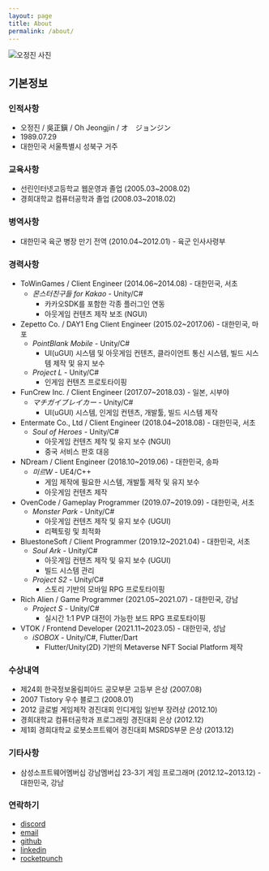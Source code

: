 ```yaml
---
layout: page
title: About
permalink: /about/
---
```


![오정진 사진](https://avatars.githubusercontent.com/u/2973238)

기본정보
--------------------

### 인적사항

- 오정진 / 吳正鎭 / Oh Jeongjin / オ　ジョンジン
- 1989.07.29
- 대한민국 서울특별시 성북구 거주

### 교육사항

- 선린인터넷고등학교 웹운영과 졸업 (2005.03~2008.02)
- 경희대학교 컴퓨터공학과 졸업 (2008.03~2018.02)

### 병역사항

- 대한민국 육군 병장 만기 전역 (2010.04~2012.01) - 육군 인사사령부

### 경력사항

- ToWinGames / Client Engineer (2014.06~2014.08) - 대한민국, 서초
  - *몬스터친구들 for Kakao* - Unity/C#
    - 카카오SDK를 포함한 각종 플러그인 연동
    - 아웃게임 컨텐츠 제작 보조 (NGUI)
- Zepetto Co. / DAY1 Eng Client Engineer (2015.02~2017.06) - 대한민국, 마포
  - *PointBlank Mobile* - Unity/C#
    - UI(uGUI) 시스템 및 아웃게임 컨텐츠, 클라이언트 통신 시스템, 빌드 시스템 제작 및 유지 보수
  - *Project L* - Unity/C#
    - 인게임 컨텐츠 프로토타이핑
- FunCrew Inc. / Client Engineer (2017.07~2018.03) - 일본, 시부야
  - *マチガイブレイカー* - Unity/C#
    - UI(uGUI) 시스템, 인게임 컨텐츠, 개발툴, 빌드 시스템 제작
- Entermate Co., Ltd / Client Engineer (2018.04~2018.08) - 대한민국, 서초
  - *Soul of Heroes* - Unity/C#
    - 아웃게임 컨텐츠 제작 및 유지 보수 (NGUI)
    - 중국 서비스 판호 대응
- NDream / Client Engineer (2018.10~2019.06) - 대한민국, 송파
  - *미르W* - UE4/C++
    - 게임 제작에 필요한 시스템, 개발툴 제작 및 유지 보수
    - 아웃게임 컨텐츠 제작
- OvenCode / Gameplay Programmer (2019.07~2019.09) - 대한민국, 서초
  - *Monster Park* - Unity/C#
    - 아웃게임 컨텐츠 제작 및 유지 보수 (UGUI)
    - 리펙토링 및 최적화
- BluestoneSoft / Client Programmer (2019.12~2021.04) - 대한민국, 서초
  - *Soul Ark* - Unity/C#
    - 아웃게임 컨텐츠 제작 및 유지 보수 (UGUI)
    - 빌드 시스템 관리
  - *Project S2* - Unity/C#
    - 스토리 기반의 모바일 RPG 프로토타이핑
- Rich Alien / Game Programmer (2021.05~2021.07) - 대한민국, 강남
  - *Project S* - Unity/C#
    - 실시간 1:1 PVP 대전이 가능한 보드 RPG 프로토타이핑
- VTOK / Frontend Developer (2021.11~2023.05) - 대한민국, 성남
  - *iSOBOX* - Unity/C#, Flutter/Dart
    - Flutter/Unity(2D) 기반의 Metaverse NFT Social Platform 제작

### 수상내역

- 제24회 한국정보올림피아드 공모부문 고등부 은상 (2007.08)
- 2007 Tistory 우수 블로그 (2008.01)
- 2012 글로벌 게임제작 경진대회 인디게임 일반부 장려상 (2012.10)
- 경희대학교 컴퓨터공학과 프로그래밍 경진대회 은상 (2012.12)
- 제1회 경희대학교 로봇소프트웨어 경진대회 MSRDS부문 은상 (2013.12)

### 기타사항

- 삼성소프트웨어멤버십 강남멤버십 23-3기 게임 프로그래머 (2012.12~2013.12) - 대한민국, 강남

### 연락하기

- [discord](https://discord.gg/rWFRhgMrE4)
- [email](mailto:onsemy@gmail.com)
- [github](https://github.com/onsemy)
- [linkedin](https://linkedin.com/in/onsemy)
- [rocketpunch](https://www.rocketpunch.com/@284d7b427b2443be)

